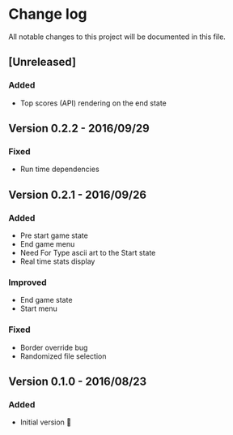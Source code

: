 # Change log
All notable changes to this project will be documented in this file.

## [Unreleased] 

### Added

- Top scores (API) rendering on the end state 

## Version 0.2.2 - 2016/09/29

### Fixed
- Run time dependencies

## Version 0.2.1 - 2016/09/26

### Added
- Pre start game state
- End game menu
- Need For Type ascii art to the Start state
- Real time stats display

### Improved
- End game state
- Start menu

### Fixed
- Border override bug
- Randomized file selection


## Version 0.1.0 - 2016/08/23

### Added
- Initial version 🎉
